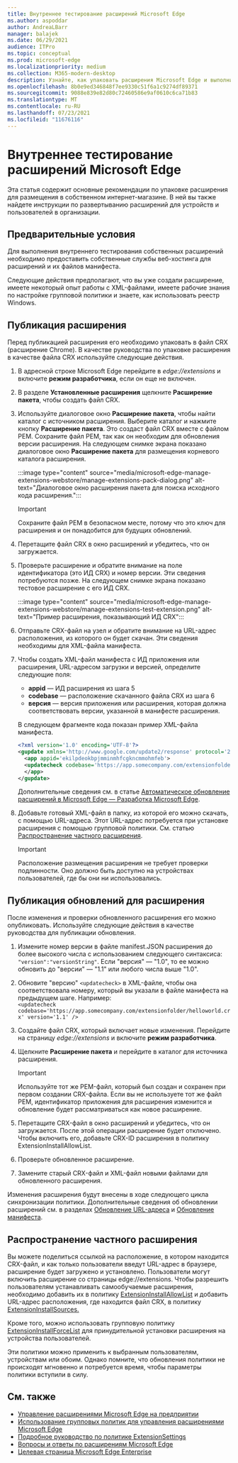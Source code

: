 ```yaml
---
title: Внутреннее тестирование расширений Microsoft Edge
ms.author: aspoddar
author: AndreaLBarr
manager: balajek
ms.date: 06/29/2021
audience: ITPro
ms.topic: conceptual
ms.prod: microsoft-edge
ms.localizationpriority: medium
ms.collection: M365-modern-desktop
description: Узнайте, как упаковать расширения Microsoft Edge и выполнить их внутреннее тестирование на предприятии.
ms.openlocfilehash: 8b0e9ed346848f7ee9330c51f6a1c9274df89371
ms.sourcegitcommit: 9088e839e82d80c72460586e9af0610c6ca71b83
ms.translationtype: MT
ms.contentlocale: ru-RU
ms.lasthandoff: 07/23/2021
ms.locfileid: "11676116"
---
```

# <a name="self-host-microsoft-edge-extensions"></a>Внутреннее тестирование расширений Microsoft Edge

Эта статья содержит основные рекомендации по упаковке расширения для размещения в собственном интернет-магазине. В ней вы также найдете инструкции по развертыванию расширений для устройств и пользователей в организации.

## <a name="prerequisites"></a>Предварительные условия

Для выполнения внутреннего тестирования собственных расширений необходимо предоставить собственные службы веб-хостинга для расширений и их файлов манифеста.

 Следующие действия предполагают, что вы уже создали расширение, имеете некоторый опыт работы с XML-файлами, имеете рабочие знания по настройке групповой политики и знаете, как использовать реестр Windows.

## <a name="publish-an-extension"></a>Публикация расширения

Перед публикацией расширения его необходимо упаковать в файл CRX (расширение Chrome). В качестве руководства по упаковке расширения в качестве файла CRX используйте следующие действия.

1. В адресной строке Microsoft Edge перейдите в *edge://extensions* и включите **режим разработчика**, если он еще не включен.
2. В разделе **Установленные расширения** щелкните **Расширение пакета**, чтобы создать файл CRX.
3. Используйте диалоговое окно **Расширение пакета**, чтобы найти каталог с источником расширения. Выберите каталог и нажмите кнопку **Расширение пакета**.  Это создаст файл CRX вместе с файлом PEM. Сохраните файл PEM, так как он необходим для обновления версии расширения. На следующем снимке экрана показано диалоговое окно **Расширение пакета** для размещения корневого каталога расширения.

   :::image type="content" source="media/microsoft-edge-manage-extensions-webstore/manage-extensions-pack-dialog.png" alt-text="Диалоговое окно расширения пакета для поиска исходного кода расширения.":::

   > [!IMPORTANT]
   > Сохраните файл PEM в безопасном месте, потому что это ключ для расширения и он понадобится для будущих обновлений.

4. Перетащите файл CRX в окно расширений и убедитесь, что он загружается.
5. Проверьте расширение и обратите внимание на поле идентификатора (это ИД CRX) и номер версии. Эти сведения потребуются позже. На следующем снимке экрана показано тестовое расширение с его ИД CRX.

   :::image type="content" source="media/microsoft-edge-manage-extensions-webstore/manage-extensions-test-extension.png" alt-text="Пример расширения, показывающий ИД CRX":::

6. Отправьте CRX-файл на узел и обратите внимание на URL-адрес расположения, из которого он будет скачан. Эти сведения необходимы для XML-файла манифеста.
7. Чтобы создать XML-файл манифеста с ИД приложения или расширения, URL-адресом загрузки и версией, определите следующие поля:  

   - **appid** — ИД расширения из шага 5
   - **codebase** — расположение скачанного файла CRX из шага 6
   - **версия** — версия приложения или расширения, которая должна соответствовать версии, указанной в манифесте расширения.

   В следующем фрагменте кода показан пример XML-файла манифеста.

   ```xml
   <?xml version='1.0' encoding='UTF-8'?> 
   <gupdate xmlns='http://www.google.com/update2/response' protocol='2.0'> 
     <app appid='ekilpdeokbpjmminmhfcgkncmmohmfeb'> 
     <updatecheck codebase='https://app.somecompany.com/extensionfolder/helloworld.crx' version='1.0' /> 
     </app> 
   </gupdate> 
   ```

   Дополнительные сведения см. в статье [Автоматическое обновление расширений в Microsoft Edge — Разработка Microsoft Edge](/microsoft-edge/extensions-chromium/enterprise/auto-update).

8. Добавьте готовый XML-файл в папку, из которой его можно скачать, с помощью URL-адреса. Этот URL-адрес потребуется при установке расширения с помощью групповой политики. См. статью [Распространение частного расширения](#distribute-a-privately-hosted-extension).

   > [!IMPORTANT]
   > Расположение размещения расширения не требует проверки подлинности. Оно должно быть доступно на устройствах пользователей, где бы они ни использовались.

## <a name="publish-updates-to-an-extension"></a>Публикация обновлений для расширения

После изменения и проверки обновленного расширения его можно опубликовать. Используйте следующие действия в качестве руководства для публикации обновления.

1. Измените номер версии в файле manifest.JSON расширения до более высокого числа с использованием следующего синтаксиса: `"version":"versionString"`. Если "версия" — "1.0", то ее можно обновить до "версии" — "1.1" или любого числа выше "1.0".
2. Обновите "версию" `<updatecheck>` в XML-файле, чтобы она соответствовала номеру, который вы указали в файле манифеста на предыдущем шаге. Например:<br>`<updatecheck codebase='https://app.somecompany.com/extensionfolder/helloworld.crx' version='1.1' />`
3. Создайте файл CRX, который включает новые изменения. Перейдите на страницу *edge://extensions* и включите **режим разработчика**.
4. Щелкните **Расширение пакета** и перейдите в каталог для источника расширения.

   > [!IMPORTANT]
   > Используйте тот же PEM-файл, который был создан и сохранен при первом создании CRX-файла. Если вы не используете тот же файл PEM, идентификатор приложения для расширения изменится и обновление будет рассматриваться как новое расширение.

5. Перетащите CRX-файл в окно расширений и убедитесь, что он загружается. После этой операции расширение будет отключено. Чтобы включить его, добавьте CRX-ID расширения в политику ExtensionInstallAllowList. 
6. Проверьте обновленное расширение.
7. Замените старый CRX-файл и XML-файл новыми файлами для обновленного расширения.

Изменения расширения будут внесены в ходе следующего цикла синхронизации политики. Дополнительные сведения об обновлении расширений см. в разделах [Обновление URL-адреса](/microsoft-edge/extensions-chromium/enterprise/auto-update#update-url) и [Обновление манифеста](/microsoft-edge/extensions-chromium/enterprise/auto-update#updated-manifest).

## <a name="distribute-a-privately-hosted-extension"></a>Распространение частного расширения

Вы можете поделиться ссылкой на расположение, в котором находится CRX-файл, и как только пользователи введут URL-адрес в браузере, расширение будет загружено и установлено. Пользователи могут включить расширение со страницы edge://extensions. Чтобы разрешить пользователям устанавливать самообучаемые расширения, необходимо добавить их в политику [ExtensionInstallAllowList](/deployedge/microsoft-edge-policies#extensioninstallallowlist) и добавить URL-адрес расположения, где находится файл CRX, в политику [ExtensionInstallSources.](/deployedge/microsoft-edge-policies#extensioninstallsources)

Кроме того, можно использовать групповую политику [ExtensionInstallForceList](/deployedge/microsoft-edge-manage-extensions-policies#force-install-an-extension) для принудительной установки расширения на устройства пользователей.

Эти политики можно применить к выбранным пользователям, устройствам или обоим. Однако помните, что обновления политики не происходят мгновенно и потребуется время, чтобы параметры политики вступили в силу.

## <a name="see-also"></a>См. также

- [Управление расширениями Microsoft Edge на предприятии](microsoft-edge-manage-extensions.md)
- [Использование групповых политик для управления расширениями Microsoft Edge](microsoft-edge-manage-extensions-policies.md)
- [Подробное руководство по политике ExtensionSettings](microsoft-edge-manage-extensions-ref-guide.md)
- [Вопросы и ответы по расширениям Microsoft Edge](microsoft-edge-manage-extensions-faq.md)
- [Целевая страница Microsoft Edge Enterprise](https://aka.ms/EdgeEnterprise)
